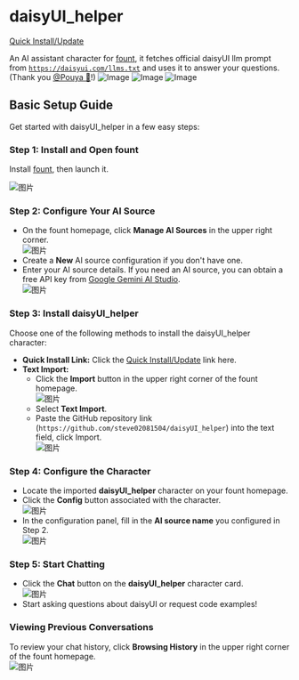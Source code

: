 # daisyUI_helper

[Quick Install/Update](https://steve02081504.github.io/fount/protocol?url=fount://runshell/install/install;https://github.com/steve02081504/daisyUI_helper)

An AI assistant character for [fount](https://github.com/steve02081504/fount), it fetches official daisyUI llm prompt from [`https://daisyui.com/llms.txt`](https://daisyui.com/llms.txt) and uses it to answer your questions. (Thank you [@Pouya 🌼](https://github.com/saadeghi)!)
![Image](https://github.com/user-attachments/assets/dcae33d8-3090-4a5f-bb84-dfab87958d33)
![Image](https://github.com/user-attachments/assets/9b93395a-4483-4102-831d-eb4d7c4b088d)
![Image](https://github.com/user-attachments/assets/c70e8ef7-7906-4018-a1e5-88c365b65339)

## Basic Setup Guide

Get started with daisyUI_helper in a few easy steps:

### Step 1: Install and Open fount

Install [fount](https://github.com/steve02081504/fount), then launch it.

![图片](https://github.com/user-attachments/assets/969a62e5-fa5b-4473-bb4c-4bfbd0387bd2)

### Step 2: Configure Your AI Source

* On the fount homepage, click **Manage AI Sources** in the upper right corner.  
  ![图片](https://github.com/user-attachments/assets/e9fb1417-18fb-486a-8637-8c183b2c1088)
* Create a **New** AI source configuration if you don't have one.
* Enter your AI source details. If you need an AI source, you can obtain a free API key from [Google Gemini AI Studio](https://aistudio.google.com/apikey).  
  ![图片](https://github.com/user-attachments/assets/8d0fb48f-c476-44a7-be26-cd503cce0836)

### Step 3: Install daisyUI_helper

Choose one of the following methods to install the daisyUI_helper character:

* **Quick Install Link:** Click the [Quick Install/Update](https://steve02081504.github.io/fount/protocol?url=fount://runshell/install/install;https://github.com/steve02081504/daisyUI_helper) link here.
* **Text Import:**
  * Click the **Import** button in the upper right corner of the fount homepage.  
    ![图片](https://github.com/user-attachments/assets/1d90c216-9fc3-458d-92a2-8be7c74b4819)
  * Select **Text Import**.
  * Paste the GitHub repository link (`https://github.com/steve02081504/daisyUI_helper`) into the text field, click Import.  
    ![图片](https://github.com/user-attachments/assets/02de35bb-7c48-465c-b326-42a624efe8e2)

### Step 4: Configure the Character

* Locate the imported **daisyUI_helper** character on your fount homepage.
* Click the **Config** button associated with the character.  
  ![图片](https://github.com/user-attachments/assets/50221947-0ea1-420d-8424-12b80d12bb15)
* In the configuration panel, fill in the **AI source name** you configured in Step 2.  
  ![图片](https://github.com/user-attachments/assets/f028c02b-974b-464c-9bb0-7ee382dd1d3a)

### Step 5: Start Chatting

* Click the **Chat** button on the **daisyUI_helper** character card.  
  ![图片](https://github.com/user-attachments/assets/4cef4d1a-cf01-4dc0-92ef-808181178a85)
* Start asking questions about daisyUI or request code examples!

### Viewing Previous Conversations

To review your chat history, click **Browsing History** in the upper right corner of the fount homepage.  
![图片](https://github.com/user-attachments/assets/f604ee3e-52a4-4f3d-aac9-1619b5ac7318)
